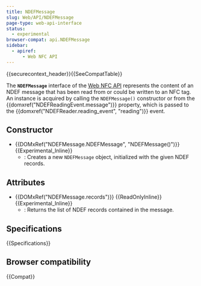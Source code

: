 ```yaml
---
title: NDEFMessage
slug: Web/API/NDEFMessage
page-type: web-api-interface
status:
  - experimental
browser-compat: api.NDEFMessage
sidebar:
  - apiref:
      - Web NFC API
---
```


{{securecontext_header}}{{SeeCompatTable}}

The **`NDEFMessage`** interface of the [Web NFC API](/en-US/docs/Web/API/Web_NFC_API) represents the content of an NDEF message that has been read from or could be written to an NFC tag. An instance is acquired by calling the `NDEFMessage()` constructor or from the {{domxref("NDEFReadingEvent.message")}} property, which is passed to the {{domxref("NDEFReader.reading_event", "reading")}} event.

## Constructor

- {{DOMxRef("NDEFMessage.NDEFMessage", "NDEFMessage()")}} {{Experimental_Inline}}
  - : Creates a new `NDEFMessage` object, initialized with the given NDEF records.

## Attributes

- {{DOMxRef("NDEFMessage.records")}} {{ReadOnlyInline}} {{Experimental_Inline}}
  - : Returns the list of NDEF records contained in the message.

## Specifications

{{Specifications}}

## Browser compatibility

{{Compat}}
